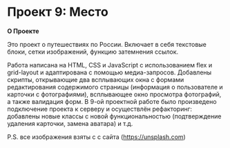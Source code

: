 # Проект 9: Место

**О Проекте**

Это проект о путешествиях по России. Включает в себя текстовые блоки, сетки изображений, функцию затемнения ссылок.

Работа написана на HTML, СSS и JavaScript с использованием flex и grid-layout и адаптирована с помощью медиа-запросов. Добавлены скрипты, открывающие два всплывающих окна с формами редактирования содержимого страницы (информация о пользователе и карточки с фотографиями), всплывающее окно просмотра фотографий, а также валидация форм. В 9-ой проектной работе было произведено подключение проекта к серверу и осуществлён рефакторинг: добавлены новые классы с новой функциональностью (подтверждение удаления карточки, замена аватара) и т.д. 

P.S. все изображения взяты с  с сайта (https://unsplash.com) 
